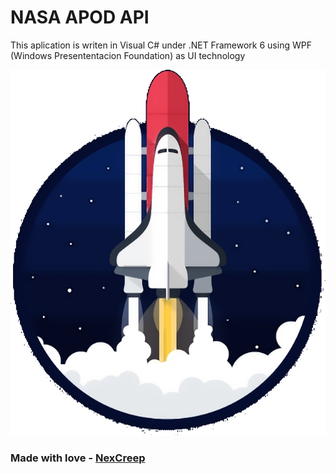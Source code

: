 # **NASA APOD API**
This aplication is writen in Visual C# under .NET Framework 6 using WPF (Windows Presententacion Foundation) as UI technology

![icon](./nasa-api/Images/app_icon.png)

### Made with love - [NexCreep](https://github.com/NexCreep)